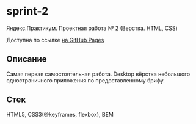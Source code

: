 # sprint-2

Яндекс.Практикум. Проектная работа № 2 (Верстка. HTML, CSS)

Доступна по ссылке [на GitHub Pages](https://anton-zm.github.io/sprint-2/)

## Описание

Самая первая самостоятельная работа. Desktop вёрстка небольшого одностраничного приложения по предоставленному брифу.

## Стек

HTML5, CSS3(@keyframes, flexbox), BEM

